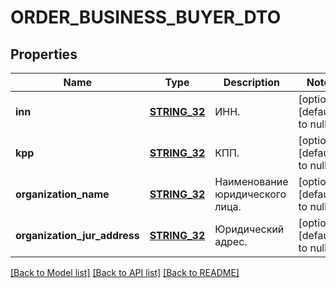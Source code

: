# ORDER_BUSINESS_BUYER_DTO

## Properties
Name | Type | Description | Notes
------------ | ------------- | ------------- | -------------
**inn** | [**STRING_32**](STRING_32.md) | ИНН. | [optional] [default to null]
**kpp** | [**STRING_32**](STRING_32.md) | КПП. | [optional] [default to null]
**organization_name** | [**STRING_32**](STRING_32.md) | Наименование юридического лица. | [optional] [default to null]
**organization_jur_address** | [**STRING_32**](STRING_32.md) | Юридический адрес. | [optional] [default to null]

[[Back to Model list]](../README.md#documentation-for-models) [[Back to API list]](../README.md#documentation-for-api-endpoints) [[Back to README]](../README.md)



